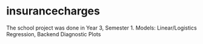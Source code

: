 # insurancecharges
The school project was done in Year 3, Semester 1. Models: Linear/Logistics Regression, Backend Diagnostic Plots
